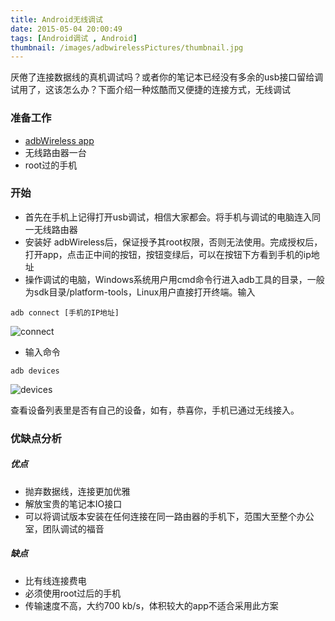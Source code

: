 ```yaml
---
title: Android无线调试
date: 2015-05-04 20:00:49
tags: [Android调试 , Android]
thumbnail: /images/adbwirelessPictures/thumbnail.jpg
---
```

厌倦了连接数据线的真机调试吗？或者你的笔记本已经没有多余的usb接口留给调试用了，这该怎么办？下面介绍一种炫酷而又便捷的连接方式，无线调试
<!--more-->

### 准备工作
* [adbWireless app](http://down11.zol.com.cn/suyan/adbWireless1.5.4.apk)
* 无线路由器一台
* root过的手机


### 开始
* 首先在手机上记得打开usb调试，相信大家都会。将手机与调试的电脑连入同一无线路由器
* 安装好 adbWireless后，保证授予其root权限，否则无法使用。完成授权后，打开app，点击正中间的按钮，按钮变绿后，可以在按钮下方看到手机的ip地址
* 操作调试的电脑，Windows系统用户用cmd命令行进入adb工具的目录，一般为sdk目录/platform-tools，Linux用户直接打开终端。输入
```shell
adb connect [手机的IP地址]
```

![connect](/images/adbwirelessPictures/connect.png)

* 输入命令
```shell
adb devices
```

![devices](/images/adbwirelessPictures/devices.png)

查看设备列表里是否有自己的设备，如有，恭喜你，手机已通过无线接入。

### 优缺点分析
##### 优点
* 抛弃数据线，连接更加优雅
* 解放宝贵的笔记本IO接口
* 可以将调试版本安装在任何连接在同一路由器的手机下，范围大至整个办公室，团队调试的福音

##### 缺点
* 比有线连接费电
* 必须使用root过后的手机
* 传输速度不高，大约700 kb/s，体积较大的app不适合采用此方案
